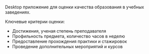Desktop приложение для оценки качества образования в учебных заведениях.

Ключевые критерии оценки:
- Достижения, ученая степень преподавателя
- Профильность предмета, количество часов в неделю
- Предоставление прохождения практики и стажировок
- Проведение дополнительных мероприятий и курсов
